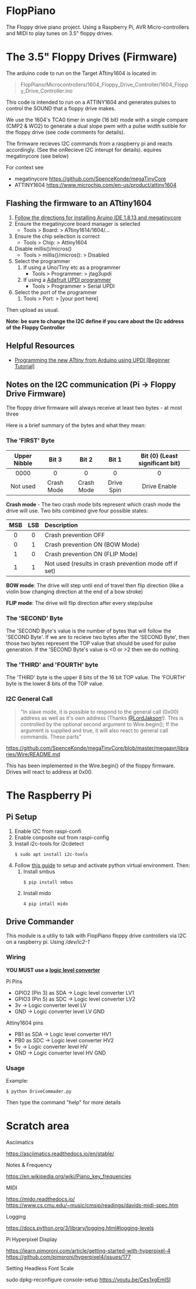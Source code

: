 # FlopPiano
The Floppy drive piano project.  Using a Raspberry Pi, AVR Micro-controllers and MIDI to play tunes on 3.5" floppy drives. 



# The 3.5" Floppy Drives (Firmware)

The arduino code to run on the Target ATtiny1604 is located in:

>FlopPiano/Microcontrollers/1604_Floppy_Drive_Controller/1604_Floppy_Drive_Controller.ino

This code is intended to run on a ATTINY1604 and generates pulses
to control the SOUND that a floppy drive makes. 
 
We use the 1604's TCA0 timer in single (16 bit) mode with a single
compare (CMP2 & WO2) to generate a dual slope pwm with a pulse width
sutible for the floppy drive (see code comments for details).

The firmware recieves I2C commands from a raspberry pi and reacts
accordingly. (See the onRecieve I2C interupt for details). 
equires megatinycore (see below)
 
 For context see
 - megatinycore https://github.com/SpenceKonde/megaTinyCore
 - ATTINY1604 https://www.microchip.com/en-us/product/attiny1604
 
## Flashing the firmware to an ATtiny1604

1) [Follow the directions for installing Aruino IDE 1.8.13 and megatinycore](https://github.com/SpenceKonde/megaTinyCore#installation)
2) Ensure the megatinycore board manager is selected
    - Tools > Board: > ATtiny1614/1604/...
3) Ensure the chip selection is correct
   - Tools > Chip: > Attiny1604
4) Disable millis()/micros()
    - Tools > millis()/micros(): > Disabled
5) Select the programmer
   1) If using a Uno/Tiny etc as a programmer
      - Tools > Programmer: > jtag3updi
   2) If using a [Adafruit UPDI programmer](https://www.adafruit.com/product/5893)
      - Tools > Programmer > Serial UPDI
6) Select the port of the programmer
   1)  Tools > Port: > [your port here]

Then upload as usual.

**Note: be sure to change the I2C define if you care about the I2c address of the Floppy Controller**


## Helpful Resources
- [Programming the new ATtiny from Arduino using UPDI [Beginner Tutorial]](https://www.youtube.com/watch?v=AL9vK_xMt4E&t=372s)
  
## Notes on the I2C communication (Pi -> Floppy Drive Firmware)

The floppy drive firmware will always receive at least two bytes - at most three

Here is a brief summary of the bytes and what they mean:

### The 'FIRST' Byte

| Upper Nibble | Bit 3 | Bit 2 | Bit 1 | Bit (0) (Least significant bit) |
| :---: | :---: | :---: | :---: | :---: |
| 0000 | 0 | 0 | 0 | 0 |
| Not used | Crash Mode | Crash Mode | Drive Spin | Drive Enable |

**Crash mode** - The two crash mode bits represent which crash mode the drive will use. Two bits combined give four possible states:

| MSB | LSB | Description |
| :---: | :---: | :--- |
| 0 | 0 | Crash prevention OFF |
| 0 | 1 | Crash prevention ON (BOW Mode) |
| 1 | 0 | Crash prevention ON (FLIP Mode) |
| 1 | 1 | Not used (results in crash prevention mode off if set) |
  

**BOW mode**: The drive will step until end of travel then flip direction (like a violin bow changing direction at the end of a bow stroke)

**FLIP mode**: The drive will flip direction after every step/pulse

### The 'SECOND' Byte

The 'SECOND Byte's value is the number of bytes that will follow the 'SECOND Byte'. If we are to recieve two bytes after the 'SECOND Byte', then those two bytes represent the TOP value that should be used for pulse generation. If the 'SECOND Byte's value is <0 or >2 then we do nothing.


### The 'THIRD' and 'FOURTH' byte

The 'THIRD' byte is the upper 8 bits of the 16 bit TOP value. The 'FOURTH' byte is the lower 8 bits of the TOP value.


### I2C General Call

> "In slave mode, it is possible to respond to the general call (0x00) address as well as it's own address (Thanks [@LordJakson](https://github.com/LordJakson)!). This is controlled by the optional second argument to Wire.begin(); If the argument is supplied and true, it will also react to general call commands. These parts"

https://github.com/SpenceKonde/megaTinyCore/blob/master/megaavr/libraries/Wire/README.md

This has been implemented in the Wire.begin() of the floppy firmware. Drives will react to address at 0x00. 


# The Raspberry Pi

## Pi Setup

1) Enable I2C from raspi-confi
2) Enable conposite out from raspi-config
3) Install i2c-tools for i2cdetect
    ```
    $ sudo apt install i2c-tools
    ```
4) Follow [this guide](https://learn.adafruit.com/python-virtual-environment-usage-on-raspberry-pi/basic-venv-usage) to setup and activate python virtual environment. Then:
   1) Install smbus
        ```
        $ pip install smbus
        ```
    2) Install mido 
        ```
        4 pip intall mido
        ```
## Drive Commander 

This module is a utiliy to talk with FlopPiano floppy drive controllers via I2C on a raspberry pi. Using */dev/ic2-1*

### Wiring

**YOU MUST use a [logic level converter](https://www.amazon.com/HiLetgo-Channels-Converter-Bi-Directional-3-3V-5V/dp/B07F7W91LC/ref=sr_1_3?dib=eyJ2IjoiMSJ9.92krL0BEhVOZMobccgCIF2-iXZTiCzICxa8Nt06aO_sNbVFK1Oz6nCSNY72n2sEx6NEhJth2LV3IJX7t-V7cplGsY79Lx85P2MploTMfsoyzvV6U5LPkUiBe5PnCJAeUpOpBa2k1aR3krtMtUJwhVGM0bFVJMPx0rvdaLltg5xUFWOsYj9bxGNCTSFlLrlFFHoKEBlQUfqguuAu9IRG-h12ABkqhTYox_0ysdtGF1RY.LQv_WvZ9BuFQepbX-Qc017OZmLjl5BjVKPrrFXyEJn8&dib_tag=se&keywords=level+shifter&qid=1717016419&sr=8-3)**

Pi Pins
 - GPIO2 (Pin 3) as SDA -> Logic level converter LV1
 - GPIO3 (Pin 5) as SDC -> Logic level converter LV2
 - 3v -> Logic converter level LV
 - GND -> Logic converter level LV GND
  
Attiny1604 pins
 - PB1 as SDA -> Logic level converter HV1
 - PB0 as SDC -> Logic level converter HV2
 - 5v -> Logic converter level HV
 - GND -> Logic converter level HV GND


### Usage
Example:

```
$ python DriveCommader.py
```

Then type the command "help" for more details


# Scratch area

Asciimatics

https://asciimatics.readthedocs.io/en/stable/

Notes & Frequency

https://en.wikipedia.org/wiki/Piano_key_frequencies


MIDI

https://mido.readthedocs.io/
https://www.cs.cmu.edu/~music/cmsip/readings/davids-midi-spec.htm

Logging

https://docs.python.org/3/library/logging.html#logging-levels


Pi Hyperpixel Display

https://learn.pimoroni.com/article/getting-started-with-hyperpixel-4
https://github.com/pimoroni/hyperpixel4/issues/177

Setting Headless Font Scale

sudo dpkg-reconfigure console-setup
https://youtu.be/Ces1xgEmISI

